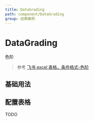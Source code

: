 ```yaml
---
title: DataGrading
path: component/DataGrading
group: 经典案例
---
```


# DataGrading

色阶

> 参考 <a href="https://www.feishu.cn/hc/zh-CN/articles/360049067529-%E5%9C%A8%E8%A1%A8%E6%A0%BC%E4%B8%AD%E4%BD%BF%E7%94%A8%E6%9D%A1%E4%BB%B6%E6%A0%BC%E5%BC%8F#tabs0|lineguid-BhKWq" target="_blank" rel="noopener noreferrer">飞书 excel 表格，条件格式-色阶</a>

## 基础用法

<code src="./demo/Basic.tsx"></code>

## 配置表格

TODO

<!-- <code src="./demo/index.tsx"></code> -->
